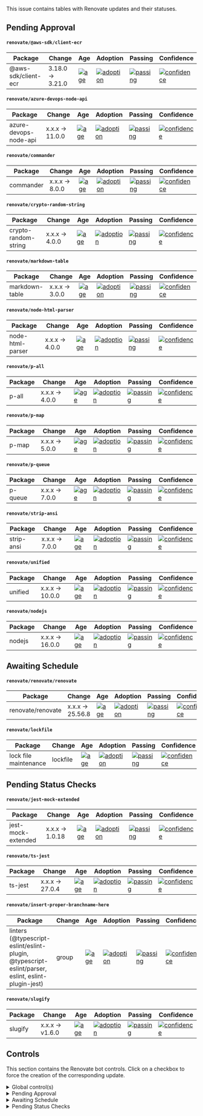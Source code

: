 This issue contains tables with Renovate updates and their statuses.

## Pending Approval

#### `renovate/@aws-sdk/client-ecr`

| Package             | Change           | Age                                                                                                                                            | Adoption                                                                                                                                                 | Passing                                                                                                                                                                   | Confidence                                                                                                                                                                |
| ------------------- | ---------------- | ---------------------------------------------------------------------------------------------------------------------------------------------- | -------------------------------------------------------------------------------------------------------------------------------------------------------- | ------------------------------------------------------------------------------------------------------------------------------------------------------------------------- | ------------------------------------------------------------------------------------------------------------------------------------------------------------------------- |
| @aws-sdk/client-ecr | 3.18.0 -> 3.21.0 | [![age](https://badges.renovateapi.com/packages/npm/@docusaurus%2fcore/2.0.0-beta.3/age-slim)](https://docs.renovatebot.com/merge-confidence/) | [![adoption](https://badges.renovateapi.com/packages/npm/@docusaurus%2fcore/2.0.0-beta.3/adoption-slim)](https://docs.renovatebot.com/merge-confidence/) | [![passing](https://badges.renovateapi.com/packages/npm/@docusaurus%2fcore/2.0.0-beta.3/compatibility-slim/2.0.0-beta.2)](https://docs.renovatebot.com/merge-confidence/) | [![confidence](https://badges.renovateapi.com/packages/npm/@docusaurus%2fcore/2.0.0-beta.3/confidence-slim/2.0.0-beta.2)](https://docs.renovatebot.com/merge-confidence/) |

#### `renovate/azure-devops-node-api`

| Package               | Change          | Age                                                                                                                                            | Adoption                                                                                                                                                 | Passing                                                                                                                                                                   | Confidence                                                                                                                                                                |
| --------------------- | --------------- | ---------------------------------------------------------------------------------------------------------------------------------------------- | -------------------------------------------------------------------------------------------------------------------------------------------------------- | ------------------------------------------------------------------------------------------------------------------------------------------------------------------------- | ------------------------------------------------------------------------------------------------------------------------------------------------------------------------- |
| azure-devops-node-api | x.x.x -> 11.0.0 | [![age](https://badges.renovateapi.com/packages/npm/@docusaurus%2fcore/2.0.0-beta.3/age-slim)](https://docs.renovatebot.com/merge-confidence/) | [![adoption](https://badges.renovateapi.com/packages/npm/@docusaurus%2fcore/2.0.0-beta.3/adoption-slim)](https://docs.renovatebot.com/merge-confidence/) | [![passing](https://badges.renovateapi.com/packages/npm/@docusaurus%2fcore/2.0.0-beta.3/compatibility-slim/2.0.0-beta.2)](https://docs.renovatebot.com/merge-confidence/) | [![confidence](https://badges.renovateapi.com/packages/npm/@docusaurus%2fcore/2.0.0-beta.3/confidence-slim/2.0.0-beta.2)](https://docs.renovatebot.com/merge-confidence/) |

#### `renovate/commander`

| Package   | Change         | Age                                                                                                                                            | Adoption                                                                                                                                                 | Passing                                                                                                                                                                   | Confidence                                                                                                                                                                |
| --------- | -------------- | ---------------------------------------------------------------------------------------------------------------------------------------------- | -------------------------------------------------------------------------------------------------------------------------------------------------------- | ------------------------------------------------------------------------------------------------------------------------------------------------------------------------- | ------------------------------------------------------------------------------------------------------------------------------------------------------------------------- |
| commander | x.x.x -> 8.0.0 | [![age](https://badges.renovateapi.com/packages/npm/@docusaurus%2fcore/2.0.0-beta.3/age-slim)](https://docs.renovatebot.com/merge-confidence/) | [![adoption](https://badges.renovateapi.com/packages/npm/@docusaurus%2fcore/2.0.0-beta.3/adoption-slim)](https://docs.renovatebot.com/merge-confidence/) | [![passing](https://badges.renovateapi.com/packages/npm/@docusaurus%2fcore/2.0.0-beta.3/compatibility-slim/2.0.0-beta.2)](https://docs.renovatebot.com/merge-confidence/) | [![confidence](https://badges.renovateapi.com/packages/npm/@docusaurus%2fcore/2.0.0-beta.3/confidence-slim/2.0.0-beta.2)](https://docs.renovatebot.com/merge-confidence/) |

#### `renovate/crypto-random-string`

| Package              | Change         | Age                                                                                                                                            | Adoption                                                                                                                                                 | Passing                                                                                                                                                                   | Confidence                                                                                                                                                                |
| -------------------- | -------------- | ---------------------------------------------------------------------------------------------------------------------------------------------- | -------------------------------------------------------------------------------------------------------------------------------------------------------- | ------------------------------------------------------------------------------------------------------------------------------------------------------------------------- | ------------------------------------------------------------------------------------------------------------------------------------------------------------------------- |
| crypto-random-string | x.x.x -> 4.0.0 | [![age](https://badges.renovateapi.com/packages/npm/@docusaurus%2fcore/2.0.0-beta.3/age-slim)](https://docs.renovatebot.com/merge-confidence/) | [![adoption](https://badges.renovateapi.com/packages/npm/@docusaurus%2fcore/2.0.0-beta.3/adoption-slim)](https://docs.renovatebot.com/merge-confidence/) | [![passing](https://badges.renovateapi.com/packages/npm/@docusaurus%2fcore/2.0.0-beta.3/compatibility-slim/2.0.0-beta.2)](https://docs.renovatebot.com/merge-confidence/) | [![confidence](https://badges.renovateapi.com/packages/npm/@docusaurus%2fcore/2.0.0-beta.3/confidence-slim/2.0.0-beta.2)](https://docs.renovatebot.com/merge-confidence/) |

#### `renovate/markdown-table`

| Package        | Change         | Age                                                                                                                                            | Adoption                                                                                                                                                 | Passing                                                                                                                                                                   | Confidence                                                                                                                                                                |
| -------------- | -------------- | ---------------------------------------------------------------------------------------------------------------------------------------------- | -------------------------------------------------------------------------------------------------------------------------------------------------------- | ------------------------------------------------------------------------------------------------------------------------------------------------------------------------- | ------------------------------------------------------------------------------------------------------------------------------------------------------------------------- |
| markdown-table | x.x.x -> 3.0.0 | [![age](https://badges.renovateapi.com/packages/npm/@docusaurus%2fcore/2.0.0-beta.3/age-slim)](https://docs.renovatebot.com/merge-confidence/) | [![adoption](https://badges.renovateapi.com/packages/npm/@docusaurus%2fcore/2.0.0-beta.3/adoption-slim)](https://docs.renovatebot.com/merge-confidence/) | [![passing](https://badges.renovateapi.com/packages/npm/@docusaurus%2fcore/2.0.0-beta.3/compatibility-slim/2.0.0-beta.2)](https://docs.renovatebot.com/merge-confidence/) | [![confidence](https://badges.renovateapi.com/packages/npm/@docusaurus%2fcore/2.0.0-beta.3/confidence-slim/2.0.0-beta.2)](https://docs.renovatebot.com/merge-confidence/) |

#### `renovate/node-html-parser`

| Package          | Change         | Age                                                                                                                                            | Adoption                                                                                                                                                 | Passing                                                                                                                                                                   | Confidence                                                                                                                                                                |
| ---------------- | -------------- | ---------------------------------------------------------------------------------------------------------------------------------------------- | -------------------------------------------------------------------------------------------------------------------------------------------------------- | ------------------------------------------------------------------------------------------------------------------------------------------------------------------------- | ------------------------------------------------------------------------------------------------------------------------------------------------------------------------- |
| node-html-parser | x.x.x -> 4.0.0 | [![age](https://badges.renovateapi.com/packages/npm/@docusaurus%2fcore/2.0.0-beta.3/age-slim)](https://docs.renovatebot.com/merge-confidence/) | [![adoption](https://badges.renovateapi.com/packages/npm/@docusaurus%2fcore/2.0.0-beta.3/adoption-slim)](https://docs.renovatebot.com/merge-confidence/) | [![passing](https://badges.renovateapi.com/packages/npm/@docusaurus%2fcore/2.0.0-beta.3/compatibility-slim/2.0.0-beta.2)](https://docs.renovatebot.com/merge-confidence/) | [![confidence](https://badges.renovateapi.com/packages/npm/@docusaurus%2fcore/2.0.0-beta.3/confidence-slim/2.0.0-beta.2)](https://docs.renovatebot.com/merge-confidence/) |

#### `renovate/p-all`

| Package | Change         | Age                                                                                                                                            | Adoption                                                                                                                                                 | Passing                                                                                                                                                                   | Confidence                                                                                                                                                                |
| ------- | -------------- | ---------------------------------------------------------------------------------------------------------------------------------------------- | -------------------------------------------------------------------------------------------------------------------------------------------------------- | ------------------------------------------------------------------------------------------------------------------------------------------------------------------------- | ------------------------------------------------------------------------------------------------------------------------------------------------------------------------- |
| p-all   | x.x.x -> 4.0.0 | [![age](https://badges.renovateapi.com/packages/npm/@docusaurus%2fcore/2.0.0-beta.3/age-slim)](https://docs.renovatebot.com/merge-confidence/) | [![adoption](https://badges.renovateapi.com/packages/npm/@docusaurus%2fcore/2.0.0-beta.3/adoption-slim)](https://docs.renovatebot.com/merge-confidence/) | [![passing](https://badges.renovateapi.com/packages/npm/@docusaurus%2fcore/2.0.0-beta.3/compatibility-slim/2.0.0-beta.2)](https://docs.renovatebot.com/merge-confidence/) | [![confidence](https://badges.renovateapi.com/packages/npm/@docusaurus%2fcore/2.0.0-beta.3/confidence-slim/2.0.0-beta.2)](https://docs.renovatebot.com/merge-confidence/) |

#### `renovate/p-map`

| Package | Change         | Age                                                                                                                                            | Adoption                                                                                                                                                 | Passing                                                                                                                                                                   | Confidence                                                                                                                                                                |
| ------- | -------------- | ---------------------------------------------------------------------------------------------------------------------------------------------- | -------------------------------------------------------------------------------------------------------------------------------------------------------- | ------------------------------------------------------------------------------------------------------------------------------------------------------------------------- | ------------------------------------------------------------------------------------------------------------------------------------------------------------------------- |
| p-map   | x.x.x -> 5.0.0 | [![age](https://badges.renovateapi.com/packages/npm/@docusaurus%2fcore/2.0.0-beta.3/age-slim)](https://docs.renovatebot.com/merge-confidence/) | [![adoption](https://badges.renovateapi.com/packages/npm/@docusaurus%2fcore/2.0.0-beta.3/adoption-slim)](https://docs.renovatebot.com/merge-confidence/) | [![passing](https://badges.renovateapi.com/packages/npm/@docusaurus%2fcore/2.0.0-beta.3/compatibility-slim/2.0.0-beta.2)](https://docs.renovatebot.com/merge-confidence/) | [![confidence](https://badges.renovateapi.com/packages/npm/@docusaurus%2fcore/2.0.0-beta.3/confidence-slim/2.0.0-beta.2)](https://docs.renovatebot.com/merge-confidence/) |

#### `renovate/p-queue`

| Package | Change         | Age                                                                                                                                            | Adoption                                                                                                                                                 | Passing                                                                                                                                                                   | Confidence                                                                                                                                                                |
| ------- | -------------- | ---------------------------------------------------------------------------------------------------------------------------------------------- | -------------------------------------------------------------------------------------------------------------------------------------------------------- | ------------------------------------------------------------------------------------------------------------------------------------------------------------------------- | ------------------------------------------------------------------------------------------------------------------------------------------------------------------------- |
| p-queue | x.x.x -> 7.0.0 | [![age](https://badges.renovateapi.com/packages/npm/@docusaurus%2fcore/2.0.0-beta.3/age-slim)](https://docs.renovatebot.com/merge-confidence/) | [![adoption](https://badges.renovateapi.com/packages/npm/@docusaurus%2fcore/2.0.0-beta.3/adoption-slim)](https://docs.renovatebot.com/merge-confidence/) | [![passing](https://badges.renovateapi.com/packages/npm/@docusaurus%2fcore/2.0.0-beta.3/compatibility-slim/2.0.0-beta.2)](https://docs.renovatebot.com/merge-confidence/) | [![confidence](https://badges.renovateapi.com/packages/npm/@docusaurus%2fcore/2.0.0-beta.3/confidence-slim/2.0.0-beta.2)](https://docs.renovatebot.com/merge-confidence/) |

#### `renovate/strip-ansi`

| Package    | Change         | Age                                                                                                                                            | Adoption                                                                                                                                                 | Passing                                                                                                                                                                   | Confidence                                                                                                                                                                |
| ---------- | -------------- | ---------------------------------------------------------------------------------------------------------------------------------------------- | -------------------------------------------------------------------------------------------------------------------------------------------------------- | ------------------------------------------------------------------------------------------------------------------------------------------------------------------------- | ------------------------------------------------------------------------------------------------------------------------------------------------------------------------- |
| strip-ansi | x.x.x -> 7.0.0 | [![age](https://badges.renovateapi.com/packages/npm/@docusaurus%2fcore/2.0.0-beta.3/age-slim)](https://docs.renovatebot.com/merge-confidence/) | [![adoption](https://badges.renovateapi.com/packages/npm/@docusaurus%2fcore/2.0.0-beta.3/adoption-slim)](https://docs.renovatebot.com/merge-confidence/) | [![passing](https://badges.renovateapi.com/packages/npm/@docusaurus%2fcore/2.0.0-beta.3/compatibility-slim/2.0.0-beta.2)](https://docs.renovatebot.com/merge-confidence/) | [![confidence](https://badges.renovateapi.com/packages/npm/@docusaurus%2fcore/2.0.0-beta.3/confidence-slim/2.0.0-beta.2)](https://docs.renovatebot.com/merge-confidence/) |

#### `renovate/unified`

| Package | Change          | Age                                                                                                                                            | Adoption                                                                                                                                                 | Passing                                                                                                                                                                   | Confidence                                                                                                                                                                |
| ------- | --------------- | ---------------------------------------------------------------------------------------------------------------------------------------------- | -------------------------------------------------------------------------------------------------------------------------------------------------------- | ------------------------------------------------------------------------------------------------------------------------------------------------------------------------- | ------------------------------------------------------------------------------------------------------------------------------------------------------------------------- |
| unified | x.x.x -> 10.0.0 | [![age](https://badges.renovateapi.com/packages/npm/@docusaurus%2fcore/2.0.0-beta.3/age-slim)](https://docs.renovatebot.com/merge-confidence/) | [![adoption](https://badges.renovateapi.com/packages/npm/@docusaurus%2fcore/2.0.0-beta.3/adoption-slim)](https://docs.renovatebot.com/merge-confidence/) | [![passing](https://badges.renovateapi.com/packages/npm/@docusaurus%2fcore/2.0.0-beta.3/compatibility-slim/2.0.0-beta.2)](https://docs.renovatebot.com/merge-confidence/) | [![confidence](https://badges.renovateapi.com/packages/npm/@docusaurus%2fcore/2.0.0-beta.3/confidence-slim/2.0.0-beta.2)](https://docs.renovatebot.com/merge-confidence/) |

#### `renovate/nodejs`

| Package | Change          | Age                                                                                                                                            | Adoption                                                                                                                                                 | Passing                                                                                                                                                                   | Confidence                                                                                                                                                                |
| ------- | --------------- | ---------------------------------------------------------------------------------------------------------------------------------------------- | -------------------------------------------------------------------------------------------------------------------------------------------------------- | ------------------------------------------------------------------------------------------------------------------------------------------------------------------------- | ------------------------------------------------------------------------------------------------------------------------------------------------------------------------- |
| nodejs  | x.x.x -> 16.0.0 | [![age](https://badges.renovateapi.com/packages/npm/@docusaurus%2fcore/2.0.0-beta.3/age-slim)](https://docs.renovatebot.com/merge-confidence/) | [![adoption](https://badges.renovateapi.com/packages/npm/@docusaurus%2fcore/2.0.0-beta.3/adoption-slim)](https://docs.renovatebot.com/merge-confidence/) | [![passing](https://badges.renovateapi.com/packages/npm/@docusaurus%2fcore/2.0.0-beta.3/compatibility-slim/2.0.0-beta.2)](https://docs.renovatebot.com/merge-confidence/) | [![confidence](https://badges.renovateapi.com/packages/npm/@docusaurus%2fcore/2.0.0-beta.3/confidence-slim/2.0.0-beta.2)](https://docs.renovatebot.com/merge-confidence/) |

## Awaiting Schedule

#### `renovate/renovate/renovate`

| Package           | Change           | Age                                                                                                                                            | Adoption                                                                                                                                                 | Passing                                                                                                                                                                   | Confidence                                                                                                                                                                |
| ----------------- | ---------------- | ---------------------------------------------------------------------------------------------------------------------------------------------- | -------------------------------------------------------------------------------------------------------------------------------------------------------- | ------------------------------------------------------------------------------------------------------------------------------------------------------------------------- | ------------------------------------------------------------------------------------------------------------------------------------------------------------------------- |
| renovate/renovate | x.x.x -> 25.56.8 | [![age](https://badges.renovateapi.com/packages/npm/@docusaurus%2fcore/2.0.0-beta.3/age-slim)](https://docs.renovatebot.com/merge-confidence/) | [![adoption](https://badges.renovateapi.com/packages/npm/@docusaurus%2fcore/2.0.0-beta.3/adoption-slim)](https://docs.renovatebot.com/merge-confidence/) | [![passing](https://badges.renovateapi.com/packages/npm/@docusaurus%2fcore/2.0.0-beta.3/compatibility-slim/2.0.0-beta.2)](https://docs.renovatebot.com/merge-confidence/) | [![confidence](https://badges.renovateapi.com/packages/npm/@docusaurus%2fcore/2.0.0-beta.3/confidence-slim/2.0.0-beta.2)](https://docs.renovatebot.com/merge-confidence/) |

#### `renovate/lockfile`

| Package               | Change   | Age                                                                                                                                            | Adoption                                                                                                                                                 | Passing                                                                                                                                                                   | Confidence                                                                                                                                                                |
| --------------------- | -------- | ---------------------------------------------------------------------------------------------------------------------------------------------- | -------------------------------------------------------------------------------------------------------------------------------------------------------- | ------------------------------------------------------------------------------------------------------------------------------------------------------------------------- | ------------------------------------------------------------------------------------------------------------------------------------------------------------------------- |
| lock file maintenance | lockfile | [![age](https://badges.renovateapi.com/packages/npm/@docusaurus%2fcore/2.0.0-beta.3/age-slim)](https://docs.renovatebot.com/merge-confidence/) | [![adoption](https://badges.renovateapi.com/packages/npm/@docusaurus%2fcore/2.0.0-beta.3/adoption-slim)](https://docs.renovatebot.com/merge-confidence/) | [![passing](https://badges.renovateapi.com/packages/npm/@docusaurus%2fcore/2.0.0-beta.3/compatibility-slim/2.0.0-beta.2)](https://docs.renovatebot.com/merge-confidence/) | [![confidence](https://badges.renovateapi.com/packages/npm/@docusaurus%2fcore/2.0.0-beta.3/confidence-slim/2.0.0-beta.2)](https://docs.renovatebot.com/merge-confidence/) |

## Pending Status Checks

#### `renovate/jest-mock-extended`

| Package            | Change          | Age                                                                                                                                            | Adoption                                                                                                                                                 | Passing                                                                                                                                                                   | Confidence                                                                                                                                                                |
| ------------------ | --------------- | ---------------------------------------------------------------------------------------------------------------------------------------------- | -------------------------------------------------------------------------------------------------------------------------------------------------------- | ------------------------------------------------------------------------------------------------------------------------------------------------------------------------- | ------------------------------------------------------------------------------------------------------------------------------------------------------------------------- |
| jest-mock-extended | x.x.x -> 1.0.18 | [![age](https://badges.renovateapi.com/packages/npm/@docusaurus%2fcore/2.0.0-beta.3/age-slim)](https://docs.renovatebot.com/merge-confidence/) | [![adoption](https://badges.renovateapi.com/packages/npm/@docusaurus%2fcore/2.0.0-beta.3/adoption-slim)](https://docs.renovatebot.com/merge-confidence/) | [![passing](https://badges.renovateapi.com/packages/npm/@docusaurus%2fcore/2.0.0-beta.3/compatibility-slim/2.0.0-beta.2)](https://docs.renovatebot.com/merge-confidence/) | [![confidence](https://badges.renovateapi.com/packages/npm/@docusaurus%2fcore/2.0.0-beta.3/confidence-slim/2.0.0-beta.2)](https://docs.renovatebot.com/merge-confidence/) |

#### `renovate/ts-jest`

| Package | Change          | Age                                                                                                                                            | Adoption                                                                                                                                                 | Passing                                                                                                                                                                   | Confidence                                                                                                                                                                |
| ------- | --------------- | ---------------------------------------------------------------------------------------------------------------------------------------------- | -------------------------------------------------------------------------------------------------------------------------------------------------------- | ------------------------------------------------------------------------------------------------------------------------------------------------------------------------- | ------------------------------------------------------------------------------------------------------------------------------------------------------------------------- |
| ts-jest | x.x.x -> 27.0.4 | [![age](https://badges.renovateapi.com/packages/npm/@docusaurus%2fcore/2.0.0-beta.3/age-slim)](https://docs.renovatebot.com/merge-confidence/) | [![adoption](https://badges.renovateapi.com/packages/npm/@docusaurus%2fcore/2.0.0-beta.3/adoption-slim)](https://docs.renovatebot.com/merge-confidence/) | [![passing](https://badges.renovateapi.com/packages/npm/@docusaurus%2fcore/2.0.0-beta.3/compatibility-slim/2.0.0-beta.2)](https://docs.renovatebot.com/merge-confidence/) | [![confidence](https://badges.renovateapi.com/packages/npm/@docusaurus%2fcore/2.0.0-beta.3/confidence-slim/2.0.0-beta.2)](https://docs.renovatebot.com/merge-confidence/) |

#### `renovate/insert-proper-branchname-here`

| Package                                                                                           | Change | Age                                                                                                                                            | Adoption                                                                                                                                                 | Passing                                                                                                                                                                   | Confidence                                                                                                                                                                |
| ------------------------------------------------------------------------------------------------- | ------ | ---------------------------------------------------------------------------------------------------------------------------------------------- | -------------------------------------------------------------------------------------------------------------------------------------------------------- | ------------------------------------------------------------------------------------------------------------------------------------------------------------------------- | ------------------------------------------------------------------------------------------------------------------------------------------------------------------------- |
| linters (@typescript-eslint/eslint-plugin, @typescript-eslint/parser, eslint, eslint-plugin-jest) | group  | [![age](https://badges.renovateapi.com/packages/npm/@docusaurus%2fcore/2.0.0-beta.3/age-slim)](https://docs.renovatebot.com/merge-confidence/) | [![adoption](https://badges.renovateapi.com/packages/npm/@docusaurus%2fcore/2.0.0-beta.3/adoption-slim)](https://docs.renovatebot.com/merge-confidence/) | [![passing](https://badges.renovateapi.com/packages/npm/@docusaurus%2fcore/2.0.0-beta.3/compatibility-slim/2.0.0-beta.2)](https://docs.renovatebot.com/merge-confidence/) | [![confidence](https://badges.renovateapi.com/packages/npm/@docusaurus%2fcore/2.0.0-beta.3/confidence-slim/2.0.0-beta.2)](https://docs.renovatebot.com/merge-confidence/) |

#### `renovate/slugify`

| Package | Change          | Age                                                                                                                                            | Adoption                                                                                                                                                 | Passing                                                                                                                                                                   | Confidence                                                                                                                                                                |
| ------- | --------------- | ---------------------------------------------------------------------------------------------------------------------------------------------- | -------------------------------------------------------------------------------------------------------------------------------------------------------- | ------------------------------------------------------------------------------------------------------------------------------------------------------------------------- | ------------------------------------------------------------------------------------------------------------------------------------------------------------------------- |
| slugify | x.x.x -> v1.6.0 | [![age](https://badges.renovateapi.com/packages/npm/@docusaurus%2fcore/2.0.0-beta.3/age-slim)](https://docs.renovatebot.com/merge-confidence/) | [![adoption](https://badges.renovateapi.com/packages/npm/@docusaurus%2fcore/2.0.0-beta.3/adoption-slim)](https://docs.renovatebot.com/merge-confidence/) | [![passing](https://badges.renovateapi.com/packages/npm/@docusaurus%2fcore/2.0.0-beta.3/compatibility-slim/2.0.0-beta.2)](https://docs.renovatebot.com/merge-confidence/) | [![confidence](https://badges.renovateapi.com/packages/npm/@docusaurus%2fcore/2.0.0-beta.3/confidence-slim/2.0.0-beta.2)](https://docs.renovatebot.com/merge-confidence/) |

## Controls

This section contains the Renovate bot controls.
Click on a checkbox to force the creation of the corresponding update.

<details><summary>Global control(s)</summary>

- [ ] Check this box to trigger a request for Renovate to run again on this repository

</details>

<details><summary>Pending Approval</summary>

- [ ] build(deps): update dependency @aws-sdk/client-ecr to v3.21.0
- [ ] build(deps): update dependency azure-devops-node-api to v11
- [ ] build(deps): update dependency commander to v8
- [ ] build(deps): update dependency crypto-random-string to v4
- [ ] build(deps): update dependency markdown-table to v3
- [ ] build(deps): update dependency node-html-parser to v4
- [ ] build(deps): update dependency p-all to v4
- [ ] build(deps): update dependency p-map to v5
- [ ] build(deps): update dependency p-queue to v7
- [ ] build(deps): update dependency strip-ansi to v7
- [ ] chore(deps): update dependency unified to v10
- [ ] chore(deps): update node.js to v16

</details>

<details><summary>Awaiting Schedule</summary>

- [ ] docs: update references to renovate/renovate to v25.56.8
- [ ] chore(deps): lock file maintenance

</details>

<details><summary>Pending Status Checks</summary>

- [ ] chore(deps): update dependency jest-mock-extended to v1.0.18
- [ ] chore(deps): update dependency ts-jest to v27.0.4
- [ ] chore(deps): update linters (@typescript-eslint/eslint-plugin, @typescript-eslint/parser, eslint, eslint-plugin-jest)
- [ ] build(deps): update dependency slugify to v1.6.0

</details>
